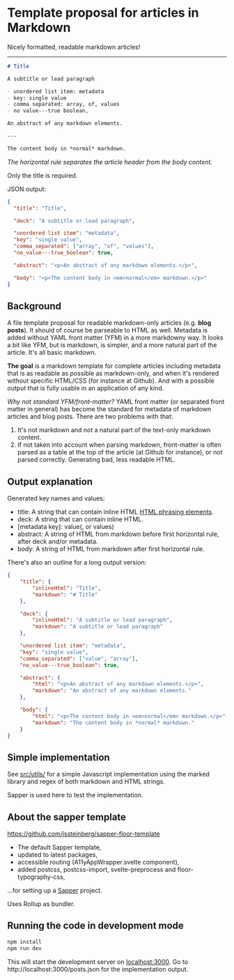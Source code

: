 # Template proposal for articles in Markdown

Nicely formatted, readable markdown articles!

---

```markdown
# Title

A subtitle or lead paragraph

- unordered list item: metadata
- key: single value
- comma separated: array, of, values
- no value---true boolean,

An abstract of any markdown elements.

---

The content body in *normal* markdown.
```

*The horizontal rule separates the article header from the body content.*

Only the title is required.

JSON output:

```json
{
  "title": "Title",

  "deck": "A subtitle or lead paragraph",

  "unordered list item": "metadata",
  "key": "single value",
  "comma_separated": ["array", "of", "values"],
  "no_value---true_boolean": true,

  "abstract": "<p>An abstract of any markdown elements.</p>",

  "body": "<p>The content body in <em>normal</em> markdown.</p>"
}
```

## Background

A file template proposal for readable markdown-only articles (e.g. **blog posts**). It should of course be parseable to HTML as well. Metadata is added without YAML front matter (YFM) in a more markdowny way. It looks a bit like YFM, but is markdown, is simpler, and a more natural part of the article. It's all basic markdown.

**The goal** is a markdown template for complete articles including metadata that is as readable as possible as markdown-only, and when it's rendered without specific HTML/CSS (for instance at Github). And with a possible output that is fully usable in an application of any kind.

*Why not standard YFM/front-matter?* YAML front matter (or separated front matter in general) has become the standard for metadata of markdown articles and blog posts. There are two problems with that:

1. It's not markdown and not a natural part of the text-only markdown content.
2. If not taken into account when parsing markdown, front-matter is often parsed as a table at the top of the article (at Github for instance), or not parsed correctly. Generating bad, less readable HTML.

## Output explanation

Generated key names and values:

- title: A string that can contain inline HTML [HTML phrasing elements][phrasing].
- deck: A string that can contain inline HTML.
- [metadata key]: value(, or values)
- abstract: A string of HTML from markdown before first horizontal rule, after deck and/or metadata.
- body: A string of HTML from markdown after first horizontal rule.

There's also an outline for a long output version:

```json
{
	"title": {
		"inlineHtml": "Title",
		"markdown": "# Title"
	},

	"deck": {
		"inlineHtml": "A subtitle or lead paragraph",
		"markdown": "A subtitle or lead paragraph"
	},

	"unordered list item": "metadata",
	"key": "single value",
	"comma_separated": ["value", "array"],
	"no_value---true_boolean": true,

	"abstract": {
		"html": "<p>An abstract of any markdown elements.</p>",
		"markdown": "An abstract of any markdown elements."
	},

	"body": {
		"html": "<p>The content body in <em>normal</em> markdown.</p>",
		"markdown": "The content body in *normal* markdown."
	}
}
```

## Simple implementation

See [src/utils/](https://github.com/jssteinberg/markdown-article-template/tree/main/src/utils) for a simple Javascript implementation using the marked library and regex of both markdown and HTML strings.

Sapper is used here to test the implementation.

## About the sapper template

https://github.com/jssteinberg/sapper-floor-template

- The default Sapper template,
- updated to latest packages,
- accessible routing (A11yAppWrapper.svelte component),
- added postcss, postcss-import, svelte-preprocess and floor-typography-css,

...for setting up a [Sapper](https://github.com/sveltejs/sapper) project.

Uses Rollup as bundler.

## Running the code in development mode

```sh
npm install
npm run dev
```

This will start the development server on [localhost:3000](http://localhost:3000). Go to http://localhost:3000/posts.json for the implementation output.

[phrasing]: https://developer.mozilla.org/en-US/docs/Web/Guide/HTML/Content_categories#phrasing_content
